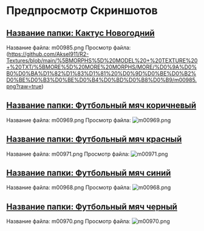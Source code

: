 # Предпросмотр Скриншотов

## [Название папки: Кактус Новогодний](https://github.com/Aksel911/R2-Textures/tree/main/%5BMORPHS%5D%20MODEL%20%2B%20TEXTURE%20%2B%20TXT/%5BMORE%5D%20MORE%20MORPHS/MORE/Футбольный%20мяч%20коричневый)
Название файла: m00985.png
Просмотр файла:
(https://github.com/Aksel911/R2-Textures/blob/main/%5BMORPHS%5D%20MODEL%20+%20TEXTURE%20+%20TXT/%5BMORE%5D%20MORE%20MORPHS/MORE/%D0%9A%D0%B0%D0%BA%D1%82%D1%83%D1%81%20%D0%9D%D0%BE%D0%B2%D0%BE%D0%B3%D0%BE%D0%B4%D0%BD%D0%B8%D0%B9/m00985.png?raw=true)



## [Название папки: Футбольный мяч коричневый](https://github.com/Aksel911/R2-Textures/tree/main/%5BMORPHS%5D%20MODEL%20%2B%20TEXTURE%20%2B%20TXT/%5BMORE%5D%20MORE%20MORPHS/MORE/Футбольный%20мяч%20коричневый)
Название файла: m00969.png
Просмотр файла:
![m00969.png](https://github.com/Aksel911/R2-Textures/blob/main/%5BMORPHS%5D%20MODEL%20+%20TEXTURE%20+%20TXT/%5BMORE%5D%20MORE%20MORPHS/MORE/%D0%A4%D1%83%D1%82%D0%B1%D0%BE%D0%BB%D1%8C%D0%BD%D1%8B%D0%B9%20%D0%BC%D1%8F%D1%87%20%D0%BA%D0%BE%D1%80%D0%B8%D1%87%D0%BD%D0%B5%D0%B2%D1%8B%D0%B9/m00969.png?raw=true)



## [Название папки: Футбольный мяч красный](https://github.com/Aksel911/R2-Textures/tree/main/%5BMORPHS%5D%20MODEL%20%2B%20TEXTURE%20%2B%20TXT/%5BMORE%5D%20MORE%20MORPHS/MORE/Футбольный%20мяч%20красный)
Название файла: m00971.png
Просмотр файла:
![m00971.png](https://github.com/Aksel911/R2-Textures/blob/main/%5BMORPHS%5D%20MODEL%20+%20TEXTURE%20+%20TXT/%5BMORE%5D%20MORE%20MORPHS/MORE/%D0%A4%D1%83%D1%82%D0%B1%D0%BE%D0%BB%D1%8C%D0%BD%D1%8B%D0%B9%20%D0%BC%D1%8F%D1%87%20%D0%BA%D1%80%D0%B0%D1%81%D0%BD%D1%8B%D0%B9/m00971.png?raw=true)



## [Название папки: Футбольный мяч синий](https://github.com/Aksel911/R2-Textures/tree/main/%5BMORPHS%5D%20MODEL%20%2B%20TEXTURE%20%2B%20TXT/%5BMORE%5D%20MORE%20MORPHS/MORE/Футбольный%20мяч%20синий)
Название файла: m00968.png
Просмотр файла:
![m00968.png](https://github.com/Aksel911/R2-Textures/blob/main/%5BMORPHS%5D%20MODEL%20+%20TEXTURE%20+%20TXT/%5BMORE%5D%20MORE%20MORPHS/MORE/%D0%A4%D1%83%D1%82%D0%B1%D0%BE%D0%BB%D1%8C%D0%BD%D1%8B%D0%B9%20%D0%BC%D1%8F%D1%87%20%D1%81%D0%B8%D0%BD%D0%B8%D0%B9/m00968.png?raw=true)



## [Название папки: Футбольный мяч черный](https://github.com/Aksel911/R2-Textures/tree/main/%5BMORPHS%5D%20MODEL%20%2B%20TEXTURE%20%2B%20TXT/%5BMORE%5D%20MORE%20MORPHS/MORE/Футбольный%20мяч%20черный)
Название файла: m00970.png
Просмотр файла:
![m00970.png](https://github.com/Aksel911/R2-Textures/blob/main/%5BMORPHS%5D%20MODEL%20+%20TEXTURE%20+%20TXT/%5BMORE%5D%20MORE%20MORPHS/MORE/%D0%A4%D1%83%D1%82%D0%B1%D0%BE%D0%BB%D1%8C%D0%BD%D1%8B%D0%B9%20%D0%BC%D1%8F%D1%87%20%D1%87%D0%B5%D1%80%D0%BD%D1%8B%D0%B9/m00970.png?raw=true)

